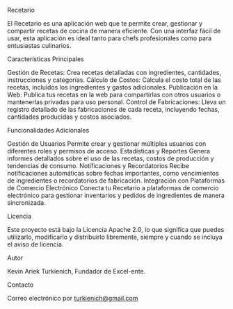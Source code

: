 Recetario

El Recetario es una aplicación web que te permite crear, gestionar y compartir recetas de cocina de manera eficiente. Con una interfaz fácil de usar, esta aplicación es ideal tanto para chefs profesionales como para entusiastas culinarios.


Características Principales

Gestión de Recetas: Crea recetas detalladas con ingredientes, cantidades, instrucciones y categorías.
Cálculo de Costos: Calcula el costo total de las recetas, incluidos los ingredientes y gastos adicionales.
Publicación en la Web: Publica tus recetas en la web para compartirlas con otros usuarios o mantenerlas privadas para uso personal.
Control de Fabricaciones: Lleva un registro detallado de las fabricaciones de cada receta, incluyendo fechas, cantidades producidas y costos asociados.


Funcionalidades Adicionales

Gestión de Usuarios Permite crear y gestionar múltiples usuarios con diferentes roles y permisos de acceso.
Estadísticas y Reportes Genera informes detallados sobre el uso de las recetas, costos de producción y tendencias de consumo.
Notificaciones y Recordatorios Recibe notificaciones automáticas sobre fechas importantes, como vencimientos de ingredientes o recordatorios de fabricación.
Integración con Plataformas de Comercio Electrónico Conecta tu Recetario a plataformas de comercio electrónico para gestionar inventarios y pedidos de ingredientes de manera sincronizada.


Licencia

Este proyecto está bajo la Licencia Apache 2.0, lo que significa que puedes utilizarlo, modificarlo y distribuirlo libremente, siempre y cuando se incluya el aviso de licencia.

Autor

Kevin Ariek Turkienich, Fundador de Excel-ente.

Contacto

Correo electrónico por turkienich@gmail.com